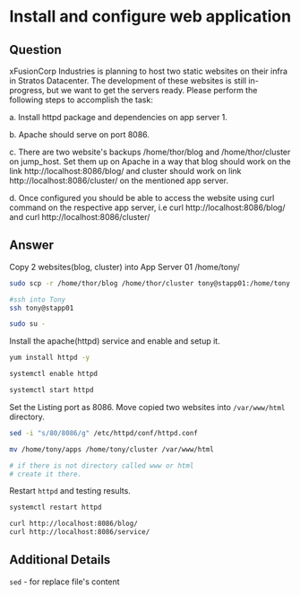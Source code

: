 # Install and configure web application

## Question

xFusionCorp Industries is planning to host two static websites on their infra in Stratos Datacenter. The development of these websites is still in-progress, but we want to get the servers ready. Please perform the following steps to accomplish the task:

a. Install httpd package and dependencies on app server 1.

b. Apache should serve on port 8086.

c. There are two website's backups /home/thor/blog and /home/thor/cluster on jump_host. Set them up on Apache in a way that blog should work on the link http://localhost:8086/blog/ and cluster should work on link http://localhost:8086/cluster/ on the mentioned app server.

d. Once configured you should be able to access the website using curl command on the respective app server, i.e curl http://localhost:8086/blog/ and curl http://localhost:8086/cluster/

## Answer

Copy 2 websites(blog, cluster) into App Server 01 /home/tony/
```bash
sudo scp -r /home/thor/blog /home/thor/cluster tony@stapp01:/home/tony

#ssh into Tony
ssh tony@stapp01

sudo su -
```

Install the apache(httpd) service and enable and setup it.
```bash
yum install httpd -y

systemctl enable httpd

systemctl start httpd
```

Set the Listing port as 8086. Move copied two websites into `/var/www/html` directory.
```bash
sed -i "s/80/8086/g" /etc/httpd/conf/httpd.conf

mv /home/tony/apps /home/tony/cluster /var/www/html

# if there is not directory called www or html
# create it there.
```

Restart `httpd` and testing results.
```bash
systemctl restart httpd

curl http://localhost:8086/blog/
curl http://localhost:8086/service/
```

## Additional Details

`sed` - for replace file's content
